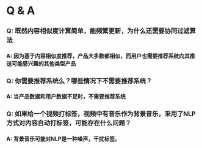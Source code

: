 # Q & A

### Q: 既然内容相似度计算简单，能频繁更新，为什么还需要协同过滤算法
#### A: 因为基于内容相似度推荐，产品大多数都相似，而用户也需要推荐系统向其推送可能感兴趣的其他类型产品

### Q: 你需要推荐系统么？哪些情况下不需要推荐系统？
#### A: 当产品数据和用户数据不足时，不需要推荐系统

### Q: 如果给一个视频打标签，视频中有音乐作为背景音乐，采用了NLP方式对内容自动打标签，可能存在什么问题？
#### A: 背景音乐可能对NLP是一种噪声，干扰标签。
